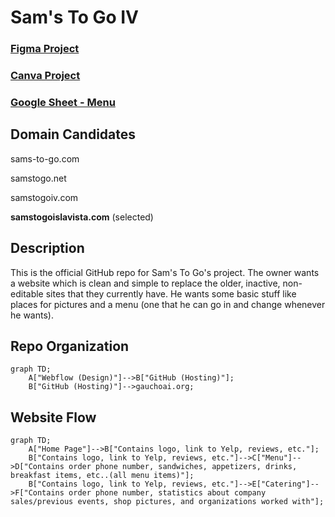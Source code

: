 # Sam's To Go IV

### [Figma Project](https://www.figma.com/design/yGWfScSw4mYY1mNQQKu9bB/Sam's-To-Go?node-id=0-1&p=f&t=l17wjuxCWkOub9P3-0)

### [Canva Project](https://www.canva.com/design/DAGdamA0BBs/GMz_1n7ApRGurP0XghzSeQ/edit?utm_content=DAGdamA0BBs&utm_campaign=designshare&utm_medium=link2&utm_source=sharebutton)

### [Google Sheet - Menu](https://docs.google.com/spreadsheets/d/1TAzWH3AjvOQFheClv_jF5n9che642F3QdltCs7PwcF8/edit?usp=sharing)

## Domain Candidates
sams-to-go.com

samstogo.net

samstogoiv.com

**samstogoislavista.com** (selected)


## Description
This is the official GitHub repo for Sam's To Go's project. The owner wants a website which is clean and simple to replace the older, inactive, non-editable sites that they currently have. He wants some basic stuff like places for pictures and a menu (one that he can go in and change whenever he wants).

## Repo Organization
```mermaid
graph TD;
    A["Webflow (Design)"]-->B["GitHub (Hosting)"];
    B["GitHub (Hosting)"]-->gauchoai.org;
```

## Website Flow
```mermaid
graph TD;
    A["Home Page"]-->B["Contains logo, link to Yelp, reviews, etc."];
    B["Contains logo, link to Yelp, reviews, etc."]-->C["Menu"]-->D["Contains order phone number, sandwiches, appetizers, drinks, breakfast items, etc..(all menu items)"];
    B["Contains logo, link to Yelp, reviews, etc."]-->E["Catering"]-->F["Contains order phone number, statistics about company sales/previous events, shop pictures, and organizations worked with"];
```
